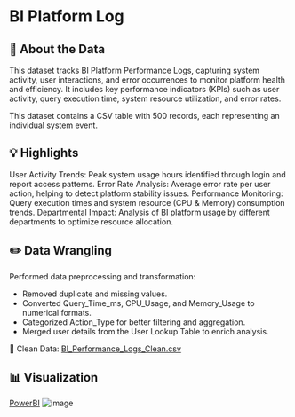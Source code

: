 # BI Platform Log
## 📌 About the Data

This dataset tracks BI Platform Performance Logs, capturing system activity, user interactions, and error occurrences to monitor platform health and efficiency. It includes key performance indicators (KPIs) such as user activity, query execution time, system resource utilization, and error rates.

This dataset contains a CSV table with 500 records, each representing an individual system event.

## 💡 Highlights

User Activity Trends: Peak system usage hours identified through login and report access patterns.
Error Rate Analysis: Average error rate per user action, helping to detect platform stability issues.
Performance Monitoring: Query execution times and system resource (CPU & Memory) consumption trends.
Departmental Impact: Analysis of BI platform usage by different departments to optimize resource allocation.

## ✏️ Data Wrangling
Performed data preprocessing and transformation:

- Removed duplicate and missing values.
- Converted Query_Time_ms, CPU_Usage, and Memory_Usage to numerical formats.
- Categorized Action_Type for better filtering and aggregation.
- Merged user details from the User Lookup Table to enrich analysis.

📍 Clean Data: [BI_Performance_Logs_Clean.csv]()

## 📊 Visualization
[PowerBI]()
![image](https://github.com/user-attachments/assets/b40e3110-b201-4b45-8751-a2a6fdc88bf6)


